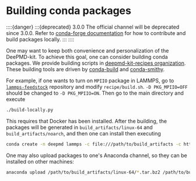 # Building conda packages

::::{danger}
:::{deprecated} 3.0.0
The official channel will be deprecated since 3.0.0.
Refer to [conda-forge documentation](https://conda-forge.org/docs/maintainer/adding_pkgs/) for how to contribute and build packages locally.
:::
::::

One may want to keep both convenience and personalization of the DeePMD-kit. To achieve this goal, one can consider building conda packages. We provide building scripts in [deepmd-kit-recipes organization](https://github.com/deepmd-kit-recipes/). These building tools are driven by [conda-build](https://github.com/conda/conda-build) and [conda-smithy](https://github.com/conda-forge/conda-smithy).

For example, if one wants to turn on `MPIIO` package in LAMMPS, go to [`lammps-feedstock`](https://github.com/deepmd-kit-recipes/lammps-feedstock/) repository and modify `recipe/build.sh`. `-D PKG_MPIIO=OFF` should be changed to `-D PKG_MPIIO=ON`. Then go to the main directory and execute

```sh
./build-locally.py
```

This requires that Docker has been installed. After the building, the packages will be generated in `build_artifacts/linux-64` and `build_artifacts/noarch`, and then one can install then executing

```sh
conda create -n deepmd lammps -c file:///path/to/build_artifacts -c https://conda.deepmodeling.com -c nvidia
```

One may also upload packages to one's Anaconda channel, so they can be installed on other machines:

```sh
anaconda upload /path/to/build_artifacts/linux-64/*.tar.bz2 /path/to/build_artifacts/noarch/*.tar.bz2
```
